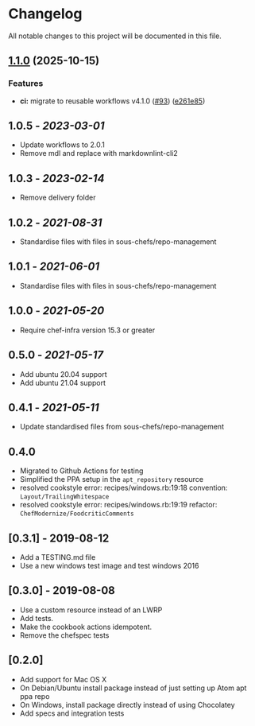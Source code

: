 # Changelog

All notable changes to this project will be documented in this file.

## [1.1.0](https://github.com/sous-chefs/atom/compare/1.0.11...v1.1.0) (2025-10-15)


### Features

* **ci:** migrate to reusable workflows v4.1.0 ([#93](https://github.com/sous-chefs/atom/issues/93)) ([e261e85](https://github.com/sous-chefs/atom/commit/e261e858b45bcfc5da6e148376cea6e345a1afe9))

## 1.0.5 - *2023-03-01*

* Update workflows to 2.0.1
* Remove mdl and replace with markdownlint-cli2

## 1.0.3 - *2023-02-14*

* Remove delivery folder

## 1.0.2 - *2021-08-31*

* Standardise files with files in sous-chefs/repo-management

## 1.0.1 - *2021-06-01*

* Standardise files with files in sous-chefs/repo-management

## 1.0.0 - *2021-05-20*

* Require chef-infra version 15.3 or greater

## 0.5.0 - *2021-05-17*

* Add ubuntu 20.04 support
* Add ubuntu 21.04 support

## 0.4.1 - *2021-05-11*

* Update standardised files from sous-chefs/repo-management

## 0.4.0

* Migrated to Github Actions for testing
* Simplified the PPA setup in the `apt_repository` resource
* resolved cookstyle error: recipes/windows.rb:19:18 convention: `Layout/TrailingWhitespace`
* resolved cookstyle error: recipes/windows.rb:19:19 refactor: `ChefModernize/FoodcriticComments`

## [0.3.1] - 2019-08-12

* Add a TESTING.md file
* Use a new windows test image and test windows 2016

## [0.3.0] - 2019-08-08

* Use a custom resource instead of an LWRP
* Add tests.
* Make the cookbook actions idempotent.
* Remove the chefspec tests

## [0.2.0]

* Add support for Mac OS X
* On Debian/Ubuntu install package instead of just setting up Atom apt ppa repo
* On Windows, install package directly instead of using Chocolatey
* Add specs and integration tests
